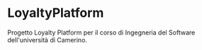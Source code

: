 # LoyaltyPlatform
Progetto Loyalty Platform per il corso di Ingegneria del Software dell'università di Camerino.
